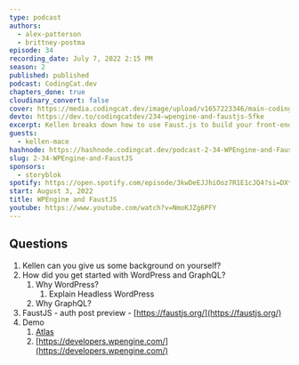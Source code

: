 ```yaml
---
type: podcast
authors:
  - alex-patterson
  - brittney-postma
episode: 34
recording_date: July 7, 2022 2:15 PM
season: 2
published: published
podcast: CodingCat.dev
chapters_done: true
cloudinary_convert: false
cover: https://media.codingcat.dev/image/upload/v1657223346/main-codingcatdev-photo/WPEngine-and-FaustJS.jpg
devto: https://dev.to/codingcatdev/234-wpengine-and-faustjs-5fke
excerpt: Kellen breaks down how to use Faust.js to build your front-end applications with WordPress as the headless CMS.
guests:
  - kellen-mace
hashnode: https://hashnode.codingcat.dev/podcast-2-34-WPEngine-and-FaustJS
slug: 2-34-WPEngine-and-FaustJS
sponsors:
  - storyblok
spotify: https://open.spotify.com/episode/3kwDeEJJhiOoz7R1E1cJQ4?si=DXtY4kKgTYGdhrFb49QQyA
start: August 3, 2022
title: WPEngine and FaustJS
youtube: https://www.youtube.com/watch?v=NmoKJZg6PFY
---
```


## Questions

1. Kellen can you give us some background on yourself?
2. How did you get started with WordPress and GraphQL?
   1. Why WordPress?
      1. Explain Headless WordPress
   2. Why GraphQL?
3. FaustJS - auth post preview - [https://faustjs.org/](https://faustjs.org/)
4. Demo
   1. [Atlas](https://wpengine.com/atlas/)
   2. [https://developers.wpengine.com/](https://developers.wpengine.com/)
